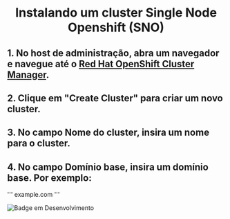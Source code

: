<h1 align="center"> Instalando um cluster Single Node Openshift (SNO) </h1>

## 1. No host de administração, abra um navegador e navegue até o [Red Hat OpenShift Cluster Manager](https://console.redhat.com/openshift/assisted-installer/clusters).

## 2. Clique em "Create Cluster" para criar um novo cluster.

## 3. No campo Nome do cluster, insira um nome para o cluster.

## 4. No campo Domínio base, insira um domínio base. Por exemplo:
'''
example.com
'''


![Badge em Desenvolvimento](http://img.shields.io/static/v1?label=STATUS&message=EM%20DESENVOLVIMENTO&color=GREEN&style=for-the-badge)


